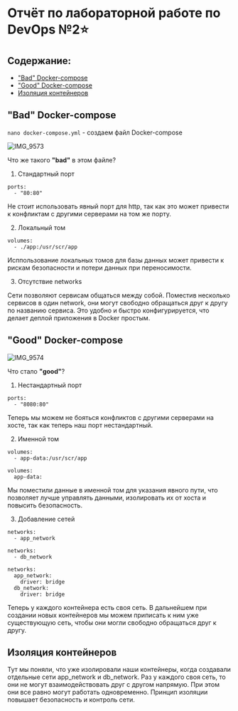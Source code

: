 # Отчёт по лабораторной работе по DevOps №2⭐
## Содержание:
- ["Bad" Docker-compose](#bad-docker-compose)
- ["Good" Docker-compose](#good-docker-compose)
- [Изоляция контейнеров](#изоляция-контейнеров)

## "Bad" Docker-compose

`nano docker-compose.yml` - создаем файл Docker-compose

![IMG_9573](https://github.com/user-attachments/assets/380e1b9d-ab0d-4275-8102-d82e04ddf260)

Что же такого **"bad"** в этом файле?

1. Стандартный порт
```
ports:
  - "80:80"
```
Не стоит использовать явный порт для http, так как это может привести к конфликтам с другими серверами на том же порту.

2. Локальный том
```
volumes:
  - ./app:/usr/scr/app
```
Исппользование локальных томов для базы данных может привести к рискам безопасности и потери данных при переносимости.

3. Отсутствие networks

Сети позволяют сервисам общаться между собой. Поместив несколько сервисов в один network, они могут свободно обращаться друг к другу по названию сервиса. Это удобно и быстро конфигурируется, что делает деплой приложения в Docker простым.

## "Good" Docker-compose
![IMG_9574](https://github.com/user-attachments/assets/a90cda72-8eae-47b6-8671-95c5d251a9d2)

Что стало **"good"**?

1. Нестандартный порт
```
ports:
  - "8080:80"
```
Теперь мы можем не бояться конфликтов с другими серверами на хосте, так как теперь наш порт нестандартный.

2. Именной том
```
volumes:
  - app-data:/usr/scr/app
```
```
volumes:
  app-data:
```
Мы поместили данные в именной том для указания явного пути, что позволяет лучше управлять данными, изолировать их от хоста и повысить безопасность.

3. Добавление сетей
```
networks:
  - app_network
```
```
networks:
  - db_network
```
```
networks:
  app_network:
    driver: bridge
  db_network:
    driver: bridge
```
Теперь у каждого контейнера есть своя сеть. В дальнейшем при создании новых контейнеров мы можем приписать к ним уже существующую сеть, чтобы они могли свободно обращаться друг к другу.

## Изоляция контейнеров

Тут мы поняли, что уже изолировали наши контейнеры, когда создавали отдельные сети app_network и db_network. Раз у каждого своя сеть, то они не могут взаимодействовать друг с другом напрямую. При этом они все равно могут работать одновременно. Принцип изоляции повышает безопасность и контроль сети.
